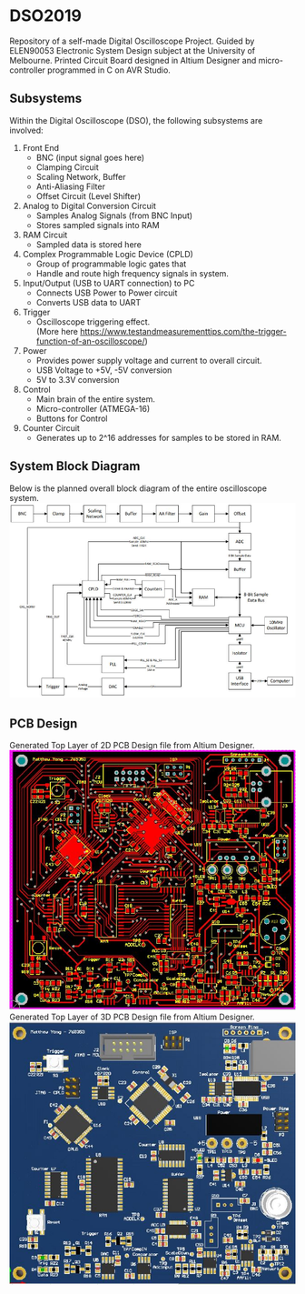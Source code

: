 # DSO2019
Repository of a self-made Digital Oscilloscope Project. Guided by ELEN90053 Electronic System Design subject at the University of Melbourne. Printed Circuit Board designed in Altium Designer and micro-controller programmed in C on AVR Studio.

## Subsystems
Within the Digital Oscilloscope (DSO), the following subsystems are involved:

1. Front End   
    - BNC (input signal goes here)
    - Clamping Circuit   
    - Scaling Network, Buffer  
    - Anti-Aliasing Filter    
    - Offset Circuit (Level Shifter)
2. Analog to Digital Conversion Circuit      
    - Samples Analog Signals (from BNC Input) 
    - Stores sampled signals into RAM
3. RAM Circuit    
    - Sampled data is stored here  
4. Complex Programmable Logic Device (CPLD)  
    - Group of programmable logic gates that 
    - Handle and route high frequency signals in system. 
5. Input/Output (USB to UART connection) to PC  
    - Connects USB Power to Power circuit
    - Converts USB data to UART
6. Trigger   
    - Oscilloscope triggering effect.  
    (More here https://www.testandmeasurementtips.com/the-trigger-function-of-an-oscilloscope/)
7. Power  
    - Provides power supply voltage and current to overall circuit.  
    - USB Voltage to +5V, -5V conversion
    - 5V to 3.3V conversion
8. Control
    - Main brain of the entire system.
    - Micro-controller (ATMEGA-16)  
    - Buttons for Control
9. Counter Circuit 
    - Generates up to 2^16 addresses for samples to be stored in RAM.  

## System Block Diagram
Below is the planned overall block diagram of the entire oscilloscope system.
![Block Diagram](images/blockdiagram.JPG)

## PCB Design
Generated Top Layer of 2D PCB Design file from Altium Designer.
![2D PCB](images/2D_PCB_TOP.JPG)
Generated Top Layer of 3D PCB Design file from Altium Designer.
![3D PCB](images/3D_PCB_TOP.JPG)


